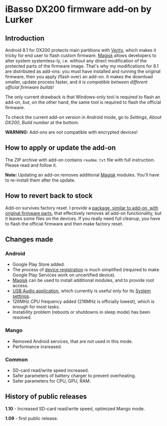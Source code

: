 # iBasso DX200 firmware add-on by Lurker

## Introduction
Android 8.1 for DX200 protects main partitions with [Verity](https://source.android.com/security/verifiedboot), which makes it tricky for end user to flash custom firmware. [Magisk](https://magiskmanager.com/) allows developers to alter system systemless-ly, i.e. without any direct modification of the protected parts of the firmware image. That's why my modifications for 8.1 are distributed as add-ons: you must have installed and running the original firmware, then you apply (flash over) an add-on. It makes the download smaller, update process faster, and *it is compatible between different official firmware builds*!

The only current drawback is that Windows-only tool is required to flash an add-on, but, on the other hand, the same tool is required to flash the official firmware.

To check the current add-on version in Android mode, go to _Settings_, _About DX200_, _Build number_ at the bottom.

**WARNING:** Add-ons are *not* compatible with encrypted devices!

## How to apply or update the add-on
The ZIP archive with add-on contains `readme.txt` file with full instruction. Please read and follow it.

**Note:** Updating an add-on removes additional [Magisk](https://magiskmanager.com/) modules. You'll have to re-install them after the update.

## How to revert back to stock
Add-on survives factory reset. I provide a [package, similar to add-on, with original firmware parts](https://github.com/Lurker00/DX200-Firmware-Add-on/releases/tag/v0.01.008stock), that effectively removes all add-on functionality, but it leaves some files on the devices. If you really need full cleanup, you have to flash the official firmware and then make factory reset.

## Changes made
### Android
* Google Play Store added.
* The process of [device registration](https://www.google.com/android/uncertified/) is much simplified (required to make Google Play Services work on uncertified device).
* [Magisk](https://magiskmanager.com/) can be used to install additional modules, and to provide root access.
* [USB Audio application](https://github.com/Lurker00/DX200-USB-Audio-Release/blob/master/README.md), which currently is useful only for its [System settings](https://github.com/Lurker00/DX200-USB-Audio-Release/blob/master/README.md#system-settings).
* 126MHz CPU frequency added (216MHz is officially lowest), which is enough for most tasks.
* Instability problem (reboots or shutdowns in sleep mode) has been resolved.
### Mango
* Removed Android services, that are not used in this mode.
* Performance insreased.
### Common
* SD-card read/write speed increased.
* Safer parameters of battery charger to prevent overheating.
* Safer parameters for CPU, GPU, RAM.

## History of public releases
**1.10** - Increased SD-card read/write speed, optimized Mango mode.

**1.09** - first public release.

